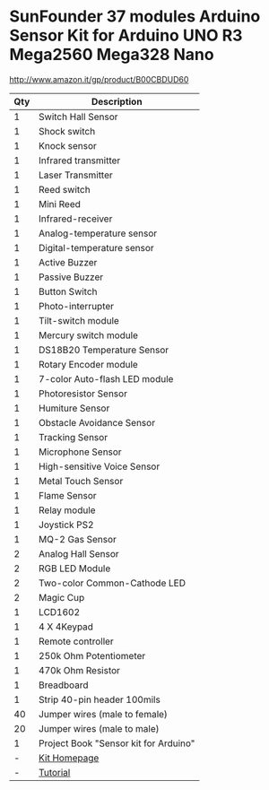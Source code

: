 # SunFounder 37 modules Arduino Sensor Kit for Arduino UNO R3 Mega2560 Mega328 Nano

<http://www.amazon.it/gp/product/B00CBDUD60>

| Qty | Description |
|-----|-------------|
|  1	| Switch Hall Sensor
|  1	| Shock switch
|  1	| Knock sensor
|  1	| Infrared transmitter
|  1	| Laser Transmitter
|  1	| Reed switch
|  1	| Mini Reed
|  1	| Infrared-receiver
|  1	| Analog-temperature sensor
|  1	| Digital-temperature sensor
|  1	| Active Buzzer
|  1	| Passive Buzzer
|  1	| Button Switch
|  1	| Photo-interrupter
|  1	| Tilt-switch module
|  1	| Mercury switch module
|  1	| DS18B20 Temperature Sensor
|  1	| Rotary Encoder module
|  1	| 7-color Auto-flash LED module
|  1	| Photoresistor Sensor
|  1	| Humiture Sensor
|  1	| Obstacle Avoidance Sensor
|  1	| Tracking Sensor
|  1	| Microphone Sensor
|  1	| High-sensitive Voice Sensor
|  1	| Metal Touch Sensor
|  1	| Flame Sensor
|  1	| Relay module
|  1	| Joystick PS2
|  1	| MQ-2 Gas Sensor
|  2	| Analog Hall Sensor
|  2	| RGB LED Module
|  2	| Two-color Common-Cathode LED
|  2	| Magic Cup
|  1	| LCD1602
|  1	| 4 X 4Keypad
|  1	| Remote controller
|  1	| 250k Ohm Potentiometer
|  1	| 470k Ohm Resistor
|  1	| Breadboard
|  1	| Strip 40-pin header 100mils
|  40	| Jumper wires (male to female)
|  20	| Jumper wires (male to male)
|  1	| Project Book "Sensor kit for Arduino"
|  -  | [Kit Homepage](http://www.sunfounder.com/index.php?c=show&id=52&model=Sensor%20Kit)
| - | [Tutorial](https://www.adrive.com/public/jJUJJF/sensorkit.zip)

<!-- EOF -->
